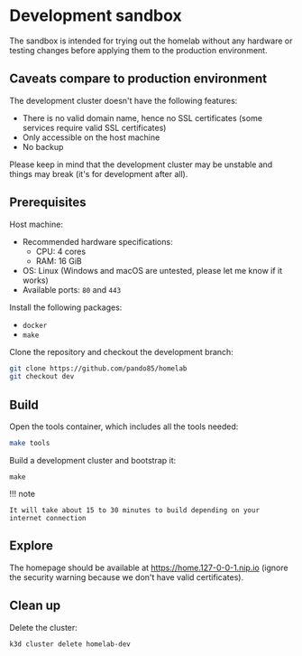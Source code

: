 # Development sandbox

The sandbox is intended for trying out the homelab without any hardware or testing changes before applying them to the production environment.

## Caveats compare to production environment

The development cluster doesn't have the following features:

- There is no valid domain name, hence no SSL certificates (some services require valid SSL certificates)
- Only accessible on the host machine
- No backup
<!-- TODO more caveats here -->

Please keep in mind that the development cluster may be unstable and things may break (it's for development after all).

## Prerequisites

Host machine:

- Recommended hardware specifications:
    - CPU: 4 cores
    - RAM: 16 GiB
- OS: Linux (Windows and macOS are untested, please let me know if it works)
- Available ports: `80` and `443`

Install the following packages:

- `docker`
- `make`

Clone the repository and checkout the development branch:

```sh
git clone https://github.com/pando85/homelab
git checkout dev
```

## Build

Open the tools container, which includes all the tools needed:

```sh
make tools
```

Build a development cluster and bootstrap it:

```
make
```

!!! note

    It will take about 15 to 30 minutes to build depending on your internet connection

## Explore

The homepage should be available at <https://home.127-0-0-1.nip.io> (ignore the security warning because we don't have valid certificates).

## Clean up

Delete the cluster:

```sh
k3d cluster delete homelab-dev
```
